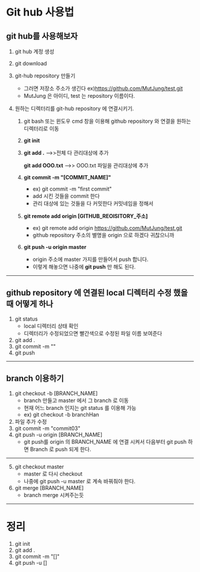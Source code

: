 Git hub 사용법
=================================
git hub를 사용해보자
-------------------------------
1. git hub 계정 생성
2. git download
3. git-hub repository 만들기
    * 그러면 저장소 주소가 생긴다 ex)https://github.com/MutJung/test.git
    * MutJung 은 아이디, test 는 repository 이름이다.

4. 원하는 디렉터리를 git-hub repository 에 연결시키기.
    1) git bash 또는 윈도우 cmd 창을 이용해 github repository 와 연결을 원하는 디렉터리로 이동
    2) **git init**
    3)  
       **git add .**        -->>전체 다 관리대상에 추가

       **git add OOO.txt** -->> OOO.txt 파일을 관리대상에 추가
    4) **git commit -m "[COMMIT_NAME]"**
        * ex) git commit -m "first commit"
        * add 시킨 것들을 commit 한다
        * 관리 대상에 있는 것들을 다 커밋한다 커밋네임을 정해서
    5) **git remote add origin [GITHUB_REOISITORY_주소]**
        * ex) git remote add origin https://github.com/MutJung/test.git
        * github repository 주소의 별명을 origin 으로 하겠다 귀찮으니까
    6) **git push -u origin master**
        * origin 주소에 master 가지를 만들어서 push 합니다.
        * 이렇게 해놓으면 나중에 **git push** 만 해도 된다.
* * *
github repository 에 연결된 local 디렉터리 수정 했을 때 어떻게 하나
-----------------
1. git status
    * local 디렉터리 상태 확인
    * 디렉터리가 수정되었으면 빨간색으로 수정된 파일 이름 보여준다 
2. git add .
3. git commit -m ""
4. git push

* * *
branch 이용하기
----------------
1. git checkout -b [BRANCH_NAME]
    * branch 만들고 master 에서 그 branch 로 이동
    * 현재 어느 branch 인지는 git status 를 이용해 가능
    * ex) git checkout -b branchHan
2. 파일 추가 수정 
3. git commit -m "commit03"
4. git push -u origin [BRANCH_NAME]
    * git push를 origin 의 BRANCH_NAME 에 연결 시켜서 다음부터 git push 하면 Branch 로 push 되게 한다.
* * *
5. git checkout master
    * master 로 다시 checkout
    * 나중에 git push -u master 로 계속 바꿔줘야 한다.
6. git merge [BRANCH_NAME]
    * branch  merge 시켜주는듯
    

* * *
정리
==========
1. git init 
2. git add .
3. git commit -m "[]"
4. git push -u []